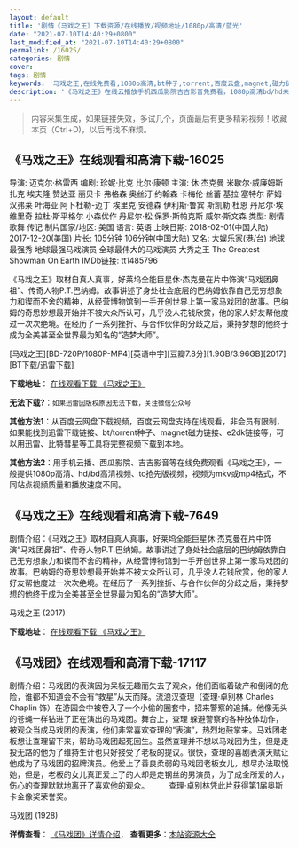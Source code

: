 ```yaml
---
layout: default
title: '剧情《马戏之王》下载资源/在线播放/视频地址/1080p/高清/蓝光'
date: "2021-07-10T14:40:29+0800"
last_modified_at: "2021-07-10T14:40:29+0800"
permalink: /16025/
categories: 剧情
cover:
tags: 剧情
keywords: '马戏之王,在线免费看,1080p高清,bt种子,torrent,百度云盘,magnet,磁力链,迅雷下载资源'
description: '《马戏之王》在线云播放手机西瓜影院吉吉影音免费看，1080p高清bd/hd未删减完整版和tc抢先枪版，mkv/mp4格式，附带bt/torrent种子、magnet/磁力链、百度云盘、网盘资源迅雷下载链接'
---
```


>内容采集生成，如果链接失效，多试几个，页面最后有更多精彩视频！收藏本页（Ctrl+D)，以后再找不麻烦。


## 《马戏之王》在线观看和高清下载-16025

导演: 迈克尔·格雷西 编剧: 珍妮·比克 比尔·康顿 主演: 休·杰克曼 米歇尔·威廉姆斯 扎克·埃夫隆 赞达亚 丽贝卡·弗格森 奥丝汀·约翰森 卡梅伦·丝蕾 基拉·塞特尔 萨姆·汉弗莱 叶海亚·阿卜杜勒-迈丁 埃里克·安德森 伊利斯·鲁宾 斯凯勒·杜恩 丹尼尔·埃维里奇 拉杜·斯平格尔 小森优作 丹尼尔·松 保罗·斯帕克斯 威尔·斯文森 类型: 剧情 歌舞 传记 制片国家/地区: 美国 语言: 英语 上映日期: 2018-02-01(中国大陆) 2017-12-20(美国) 片长: 105分钟 106分钟(中国大陆) 又名: 大娱乐家(港/台) 地球最强秀 地球最强马戏演员 全球最伟大的马戏演员 大秀之王 The Greatest Showman On Earth IMDb链接: tt1485796

《马戏之王》取材自真人真事，好莱坞全能巨星休·杰克曼在片中饰演“马戏团鼻祖”、传奇人物P.T.巴纳姆。故事讲述了身处社会底层的巴纳姆依靠自己无穷想象力和锲而不舍的精神，从经营博物馆到一手开创世界上第一家马戏团的故事。巴纳姆的奇思妙想最开始并不被大众所认可，几乎没人花钱欣赏，他的家人好友帮他度过一次次绝境。在经历了一系列挫折、与合作伙伴的分歧之后，秉持梦想的他终于成为全美甚至全世界最为知名的“造梦大师”。


[马戏之王][BD-720P/1080P-MP4][英语中字][豆瓣7.8分][1.9GB/3.96GB][2017][BT下载/迅雷下载]

**下载地址**： [在线观看下载 《马戏之王》](https://www.btdx8.com/torrent/mxzw_2017.html) 


**无法下载?**：`如果迅雷因版权原因无法下载，关注微信公众号 `

**其他方法1**：从百度云网盘下载视频，百度云网盘支持在线观看，非会员有限制，如果能找到迅雷下载链接、bt/torrent种子、magnet磁力链接、e2dk链接等，可以用迅雷、比特彗星等工具将完整视频下载到本地。

**其他方法2**：用手机云播、西瓜影院、吉吉影音等在线免费观看《马戏之王》，一般提供1080p高清、hd/bd高清视频、tc抢先版视频，视频为mkv或mp4格式，不同站点视频质量和播放速度不同。


## 《马戏之王》在线观看和高清下载-7649

剧情介绍：《马戏之王》取材自真人真事，好莱坞全能巨星休·杰克曼在片中饰演“马戏团鼻祖”、传奇人物P.T.巴纳姆。故事讲述了身处社会底层的巴纳姆依靠自己无穷想象力和锲而不舍的精神，从经营博物馆到一手开创世界上第一家马戏团的故事。巴纳姆的奇思妙想最开始并不被大众所认可，几乎没人花钱欣赏，他的家人好友帮他度过一次次绝境。在经历了一系列挫折、与合作伙伴的分歧之后，秉持梦想的他终于成为全美甚至全世界最为知名的“造梦大师”。


马戏之王 (2017)

**下载地址**： [在线观看下载 《马戏之王》](https://www.btbtdy.me/btdy/dy12487.html) 


## 《马戏团》在线观看和高清下载-17117

剧情介绍：马戏团的表演因为呆板无趣而失去了观众，他们面临着破产和倒闭的危险，谁都不知道会不会有“救星”从天而降。流浪汉查理（查理·卓别林 Charles Chaplin 饰）在游园会中被卷入了一个小偷的圈套中，招来警察的追捕。他像无头的苍蝇一样钻进了正在演出的马戏团。舞台上，查理 躲避警察的各种肢体动作，被观众当成马戏团的表演，他们非常喜欢查理的“表演”，热烈地鼓掌来。马戏团老板想让查理留下来，帮助马戏团起死回生。虽然查理并不想以马戏团为生，但是走投无路的他为了维持生计也只好接受了老板的提议。很快，查理的喜剧表演天赋让他成为了马戏团的招牌演员。他爱上了善良柔弱的马戏团老板女儿，想尽办法取悦她，但是，老板的女儿真正爱上了的人却是走钢丝的男演员，为了成全所爱的人，伤心的查理默默地离开了喜欢他的观众。  　　查理·卓别林凭此片获得第1届奥斯卡金像奖荣誉奖。


马戏团 (1928)

**详情查看**： [《马戏团》详情介绍](/movie/17117/)， **查看更多**：[本站资源大全](/movie/t/all/)

